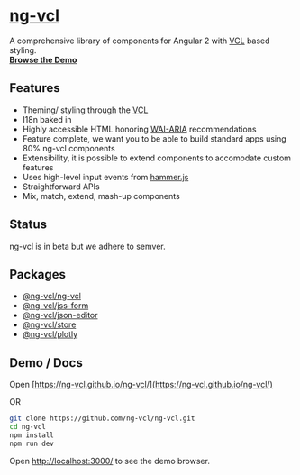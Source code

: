 # [ng-vcl](https://ng-vcl.github.io/ng-vcl/)

A comprehensive library of components for Angular 2 with [VCL](http://vcl.github.io/) based styling.<br>
**[Browse the Demo](https://ng-vcl.github.io/ng-vcl/)**

## Features

- Theming/ styling through the [VCL](http://vcl.github.io/)
- I18n baked in
- Highly accessible HTML honoring [WAI-ARIA](https://www.w3.org/WAI/intro/aria) recommendations
- Feature complete, we want you to be able to build standard apps using 80% ng-vcl components
- Extensibility, it is possible to extend components to accomodate custom features
- Uses high-level input events from [hammer.js](https://github.com/hammerjs/hammer.js)
- Straightforward APIs
- Mix, match, extend, mash-up components

## Status

ng-vcl is in beta but we adhere to semver.

## Packages

- [@ng-vcl/ng-vcl](https://github.com/ng-vcl/ng-vcl/blob/master/src/ng-vcl/README.md/)
- [@ng-vcl/jss-form](https://github.com/ng-vcl/ng-vcl/blob/master/src/jss-form/README.md/)
- [@ng-vcl/json-editor](https://github.com/ng-vcl/ng-vcl/blob/master/src/json-editor/README.md/)
- [@ng-vcl/store](https://github.com/ng-vcl/ng-vcl/blob/master/src/store/README.md/)
- [@ng-vcl/plotly](https://github.com/ng-vcl/ng-vcl/blob/master/src/plotly/README.md/)

## Demo / Docs

Open [https://ng-vcl.github.io/ng-vcl/](https://ng-vcl.github.io/ng-vcl/)

OR

```sh
git clone https://github.com/ng-vcl/ng-vcl.git
cd ng-vcl
npm install
npm run dev
```
Open [http://localhost:3000/](http://localhost:3000/) to see the demo browser.
